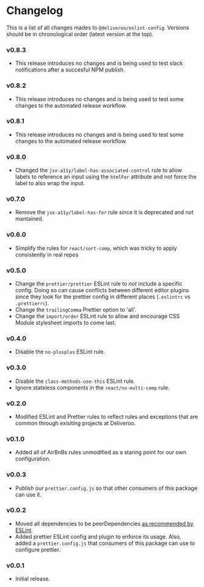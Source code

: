 # Changelog

This is a list of all changes mades to `@deliveroo/eslint-config`. Versions should be in chronological order (latest version at the top).

### v0.8.3

- This release introduces no changes and is being used to test slack notifications after a succesful NPM publish.

### v0.8.2

- This release introduces no changes and is being used to test some changes to the automated release workflow.

### v0.8.1

- This release introduces no changes and is being used to test some changes to the automated release workflow.

### v0.8.0

- Changed the `jsx-a11y/label-has-associated-control` rule to allow labels to reference an input using the `htmlFor` attribute and not force the label to also wrap the input.

### v0.7.0

- Remove the `jsx-a11y/label-has-for` rule since it is deprecated and not mantained.

### v0.6.0

- Simplify the rules for `react/sort-comp`, which was tricky to apply consistently in real repos

### v0.5.0

- Change the `prettier/prettier` ESLint rule to _not_ include a specific config. Doing so can cause conflicts between different editor plugins since they look for the prettier config in different places (`.eslintrc` vs `.prettierrc`).
- Change the `trailingComma` Prettier option to 'all'.
- Change the `import/order` ESLint rule to allow and encourage CSS Module stylesheet imports to come last.

### v0.4.0

- Disable the `no-plusplus` ESLint rule.

### v0.3.0

- Disable the `class-methods-use-this` ESLint rule.
- Ignore stateless components in the `react/no-multi-comp` rule.

### v0.2.0

- Modified ESLint and Prettier rules to reflect rules and exceptions that are common through exisiting projects at Deliveroo.

### v0.1.0

- Added all of AirBnBs rules unmodified as a staring point for our own configuration.

### v0.0.3

- Publish our `prettier.config.js` so that other consumers of this package can use it.

### v0.0.2

- Moved all dependencies to be peerDependencies [as recommended by ESLint](https://github.com/eslint/eslint/issues/3458).
- Added prettier ESLint config and plugin to enforce its usage. Also, added a `prettier.config.js` that consumers of this package can use to configure prettier.

### v0.0.1

- Initial release.
